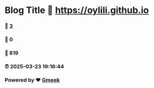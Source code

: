# Blog Title :link: https://oylili.github.io 
### :page_facing_up: [3](https://oylili.github.io/tag.html) 
### :speech_balloon: 0 
### :hibiscus: 819 
### :alarm_clock: 2025-03-23 19:16:44 
### Powered by :heart: [Gmeek](https://github.com/Meekdai/Gmeek)
